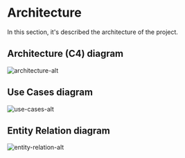 # Architecture

In this section, it's described the architecture of the project.

## Architecture (C4) diagram
![architecture-alt](../diagrams/out/architecture.png)

## Use Cases diagram
![use-cases-alt](../diagrams/out/use_cases.png)

## Entity Relation diagram
![entity-relation-alt](../diagrams/out/entity-relation.png)
